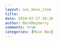```yaml
---
layout: nav_menu_item
title: 
date: 2019-07-27 10:28
author: MarkMayberry
comments: true
categories: [Main Nav]
---
```

 
